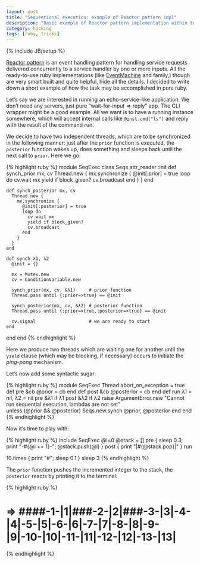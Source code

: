 ```yaml
---
layout: post
title: "Sequentional execution: example of Reactor pattern impl"
description: "Basic example of Reactor pattern implementation within two threads"
category: hacking
tags: [ruby, tricks]
---
```

{% include JB/setup %}

[Reactor pattern](http://en.wikipedia.org/wiki/Reactor_pattern) is an event handling pattern
for handling service requests delivered concurrently to a service handler by one or more inputs. All
the ready-to-use ruby implementations (like [EventMachine](http://rubyeventmachine.com/) and family,)
though are very smart built and quite helpful, hide all the details. I decided to write down a short
example of how the task may be accomplished in pure ruby.

Let’s say we are interested in running an echo-service-like application. We don’t need any servers,
just pure “wait-for-input ⇒ reply” app. The CLI wrapper might be a good example. All we want is to have
a running instance somewhere, which will accept internal calls like `@inst.cmd("ls")` and reply with
the result of the command run.

We decide to have two independent threads, which are to be synchronized in the following manner: just
after the `prior` function is executed, the `posterior` function wakes up, does something and sleeps
back until the next call to `prior`. Here we go:

{% highlight ruby %}
module SeqExec
  class Seqs
    attr_reader :init
    def synch_prior mx, cv
      Thread.new {
        mx.synchronize {
          @init[:prior] = true
          loop do
            cv.wait mx
            yield if block_given?
            cv.broadcast
          end
        }
      }
    end

    def synch_posterior mx, cv
      Thread.new {
        mx.synchronize {
          @init[:posterior] = true
          loop do
            cv.wait mx
            yield if block_given?
            cv.broadcast
          end
        }
      }
    end

    def synch λ1, λ2
      @init = {}

      mx = Mutex.new
      cv = ConditionVariable.new

      synch_prior(mx, cv, &λ1)     # prior function
      Thread.pass until {:prior=>true} == @init

      synch_posterior(mx, cv, &λ2) # posterior function
      Thread.pass until {:prior=>true,:posterior=>true} == @init

      cv.signal                    # we are ready to start
    end
  end
end
{% endhighlight %}

Here we produce two threads which are waiting one for another until the `yield` clause
(which may be blocking, if necessary) occurs to initiate the _ping-pong_ mechanism.

Let’s now add some syntactic sugar:

{% highlight ruby %}
module SeqExec
  Thread.abort_on_exception = true
  def pre &cb
    @prior = cb
  end
  def post &cb
    @posterior = cb
  end
  def run λ1 = nil, λ2 = nil
    pre &λ1 if λ1
    post &λ2 if λ2
    raise ArgumentError.new "Cannot run sequential execution, lambdas are not set" \
      unless (@prior && @posterior)
    Seqs.new.synch @prior, @posterior
  end
end
{% endhighlight %}

Now it’s time to play with:

{% highlight ruby %}
include SeqExec
@i=0
@stack = []
pre { sleep 0.3; print "-#{@i += 1}-"; @stack.push(@i) }
post { print "|#{@stack.pop}|" }
run

10.times { print "#"; sleep 0.1 }
sleep 3
{% endhighlight %}

The `prior` function pushes the incremented integer to the stack, the `posterior` reacts
by printing it to the terminal:

{% highlight ruby %}
# ⇒ ####-1-|1|###-2-|2|###-3-|3|-4-|4|-5-|5|-6-|6|-7-|7|-8-|8|-9-|9|-10-|10|-11-|11|-12-|12|-13-|13|
{% endhighlight %}

